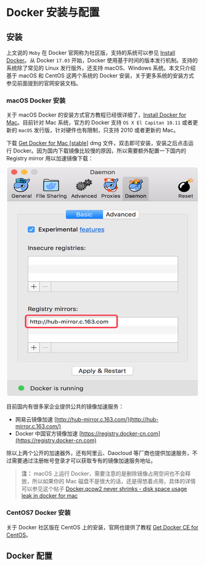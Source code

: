 # Docker 安装与配置

## 安装

上文说的 `Moby` 在 Docker 官网称为社区版，支持的系统可以参见 [Install Docker](https://docs.docker.com/engine/installation/)。从 Docker `17.03` 开始，Docker 使用基于时间的版本发行机制。支持的系统除了常见的 Linux 发行版外，还支持 macOS、Windows 系统。本文只介绍基于 macOS 和 CentOS 这两个系统的 Docker 安装，关于更多系统的安装方式参见前面提到的官网安装文档。

### macOS Docker 安装

关于 macOS Docker 的安装方式官方教程已经很详细了，[Install Docker for Mac](https://docs.docker.com/docker-for-mac/install/)。目前针对 Mac 系统，官方的 Docker 支持 `OS X El Capitan 10.11` 或者更新的 `macOS` 发行版，针对硬件也有限制，只支持 2010 或者更新的 Mac。

下载 [Get Docker for Mac [stable]](https://download.docker.com/mac/stable/Docker.dmg) dmg 文件，双击即可安装，安装之后点击运行 Docker。因为国内下载镜像比较慢的原因，所以需要额外配置一下国内的 Registry mirror 用以加速镜像下载：

<center><img src="images/mac-docker-config.png" width="500" height="600" alt="mac docker config" /></center>

目前国内有很多家企业提供公共的镜像加速服务：

* 网易云镜像加速 [http://hub-mirror.c.163.com/](http://hub-mirror.c.163.com/)
* Docker 中国官方镜像加速 [https://registry.docker-cn.com](https://registry.docker-cn.com)

除以上两个公开的加速器外，还有阿里云、Daocloud 等厂商也提供加速服务，不过需要通过注册帐号登录才可以获取专有的镜像加速服务地址。

> __注：__ macOS 上运行 Docker，需要注意的是删除镜像占用空间也不会释放，所以如果你的 Mac 磁盘不是很大的话，还是得悠着点用，具体的详情可以参见这个帖子 [Docker.qcow2 never shrinks - disk space usage leak in docker for mac](https://github.com/docker/for-mac/issues/371)

### CentOS7 Docker 安装

关于 Docker 社区版在 CentOS 上的安装，官网也提供了教程 [Get Docker CE for CentOS](https://docs.docker.com/engine/installation/linux/docker-ce/centos/)。

## Docker 配置
